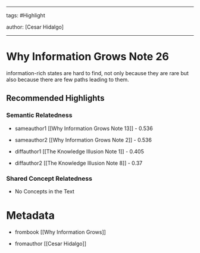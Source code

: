 




---

tags: #Highlight

author: [Cesar Hidalgo]

---
# Why Information Grows Note 26




information-rich states are hard to find, not only because they are rare but also because there are few paths leading to them.


## Recommended Highlights

### Semantic Relatedness


- sameauthor1 [[Why Information Grows Note 13]] - 0.536

- sameauthor2 [[Why Information Grows Note 2]] - 0.536

- diffauthor1 [[The Knowledge Illusion Note 1]] - 0.405

- diffauthor2 [[The Knowledge Illusion Note 8]] - 0.37
### Shared Concept Relatedness


- No Concepts in the Text
# Metadata


- frombook [[Why Information Grows]]

- fromauthor [[Cesar Hidalgo]]